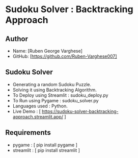 # Sudoku Solver : Backtracking Approach #

## Author
- Name:  [Ruben George Varghese]
- GitHub: [https://github.com/Ruben-Varghese007]

## Sudoku Solver

- Generating a random Sudoku Puzzle.
- Solving it using Backtracking Algorithm.
- To Deploy using Streamlit : sudoku_deploy.py
- To Run using Pygame : sudoku_solver.py
- Languages used : Python.
- Live Demo : [ https://sudoku-solver-backtracking-approach.streamlit.app/ ]

## Requirements

- pygame : [ pip install pygame ]
- streamlit : [ pip install streamlit ]

